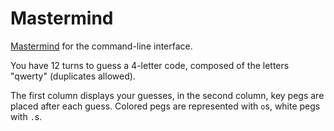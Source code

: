 # Mastermind

[Mastermind](https://en.wikipedia.org/wiki/Mastermind_(board_game)) for the command-line interface.

You have 12 turns to guess a 4-letter code, composed of the letters "qwerty"
(duplicates allowed). 

The first column displays your guesses, in the second column, key pegs are
placed after each guess. Colored pegs are represented with `o`s, white pegs with
`.`s. 
